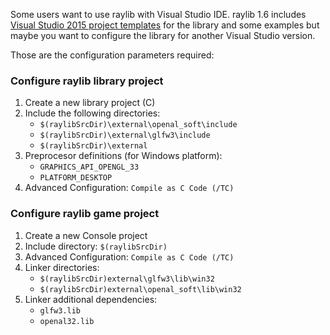 Some users want to use raylib with Visual Studio IDE. raylib 1.6 includes [Visual Studio 2015 project templates](https://github.com/raysan5/raylib/tree/develop/project/vs2015) for the library and some examples but maybe you want to configure the library for another Visual Studio version.

Those are the configuration parameters required:

### Configure raylib library project

1. Create a new library project (C)
2. Include the following directories:
    - `$(raylibSrcDir)\external\openal_soft\include`
    - `$(raylibSrcDir)\external\glfw3\include`
    - `$(raylibSrcDir)\external`
3. Preprocesor definitions (for Windows platform):
    - `GRAPHICS_API_OPENGL_33`
    - `PLATFORM_DESKTOP`
4. Advanced Configuration: `Compile as C Code (/TC)`

### Configure raylib game project

1. Create a new Console project
2. Include directory: `$(raylibSrcDir)`
3. Advanced Configuration: `Compile as C Code (/TC)`
4. Linker directories:
    - `$(raylibSrcDir)external\glfw3\lib\win32`
    - `$(raylibSrcDir)external\openal_soft\lib\win32`
5. Linker additional dependencies:
    - `glfw3.lib`
    - `openal32.lib`




